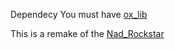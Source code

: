 Dependecy
You must have [ox_lib](https://github.com/overextended/ox_lib)

This is a remake of the [Nad_Rockstar](https://github.com/Nads-Development/nad_rockstar)

